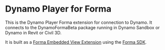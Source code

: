 # Dynamo Player for Forma

This is the Dynamo Player Forma extension for connection to Dynamo. It connects to the DynamoFormaBeta package running in Dynamo Sandbox or Dynamo in Revit or Civil 3D.

It is built as a [Forma Embedded View Extension](https://aps.autodesk.com/en/docs/forma/v1/overview/welcome-to-forma/) using the [Forma SDK](https://aps.autodesk.com/en/docs/forma/v1/overview/welcome-to-forma/).
